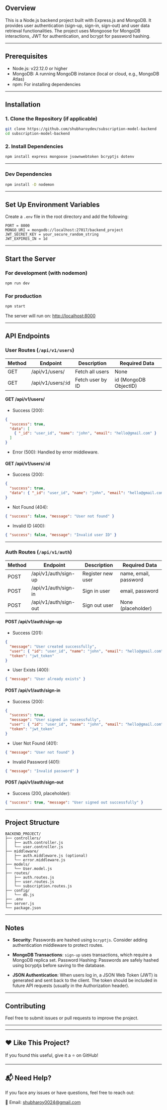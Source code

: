 ## Overview

This is a Node.js backend project built with Express.js and MongoDB. It provides user authentication (sign-up, sign-in, sign-out) and user data retrieval functionalities. The project uses Mongoose for MongoDB interactions, JWT for authentication, and bcrypt for password hashing.

---

## Prerequisites

- Node.js: v22.12.0 or higher  
- MongoDB: A running MongoDB instance (local or cloud, e.g., MongoDB Atlas)  
- npm: For installing dependencies

---

## Installation

### 1. Clone the Repository (if applicable)
```bash
git clone https://github.com/shubharoydev/subscription-model-backend
cd subscription-model-backend
````

### 2. Install Dependencies

```bash
npm install express mongoose jsownwebtoken bcryptjs dotenv
```

---


### Dev Dependencies

```bash
npm install -D nodemon
```

---

## Set Up Environment Variables

Create a `.env` file in the root directory and add the following:

```
PORT = 8000
MONGO_URI = mongodb://localhost:27017/backend_project
JWT_SECRET_KEY = your_secure_random_string
JWT_EXPIRES_IN = 1d
```
---

## Start the Server

### For development (with nodemon)

```bash
npm run dev
```

### For production

```bash
npm start
```

The server will run on: [http://localhost:8000](http://localhost:8000)

---

## API Endpoints

### User Routes (`/api/v1/users`)

| Method | Endpoint           | Description      | Required Data         |
| ------ | ------------------ | ---------------- | --------------------- |
| GET    | /api/v1/users/     | Fetch all users  | None                  |
| GET    | /api/v1/users/\:id | Fetch user by ID | id (MongoDB ObjectID) |

#### GET /api/v1/users/

* Success (200):

```json
{
  "success": true,
  "data": [
    { "_id": "user_id", "name": "john", "email": "hello@gmail.com" }
  ]
}
```

* Error (500): Handled by error middleware.

#### GET /api/v1/users/\:id

* Success (200):

```json
{
  "success": true,
  "data": { "_id": "user_id", "name": "john", "email": "hello@gmail.com" }
}
```

* Not Found (404):

```json
{ "success": false, "message": "User not found" }
```

* Invalid ID (400):

```json
{ "success": false, "message": "Invalid user ID" }
```

---

### Auth Routes (`/api/v1/auth`)

| Method | Endpoint              | Description       | Required Data         |
| ------ | --------------------- | ----------------- | --------------------- |
| POST   | /api/v1/auth/sign-up  | Register new user | name, email, password |
| POST   | /api/v1/auth/sign-in  | Sign in user      | email, password       |
| POST   | /api/v1/auth/sign-out | Sign out user     | None (placeholder)    |

#### POST /api/v1/auth/sign-up

* Success (201):

```json
{
  "message": "User created successfully",
  "user": { "id": "user_id", "name": "john", "email": "hello@gmail.com" },
  "token": "jwt_token"
}
```

* User Exists (400):

```json
{ "message": "User already exists" }
```

#### POST /api/v1/auth/sign-in

* Success (200):

```json
{
  "success": true,
  "message": "User signed in successfully",
  "user": { "id": "user_id", "name": "john", "email": "hello@gmail.com" },
  "token": "jwt_token"
}
```

* User Not Found (401):

```json
{ "message": "User not found" }
```

* Invalid Password (401):

```json
{ "message": "Invalid password" }
```

#### POST /api/v1/auth/sign-out

* Success (200, placeholder):

```json
{ "success": true, "message": "User signed out successfully" }
```

---

## Project Structure

```
BACKEND_PROJECT/
├── controllers/
│   ├── auth.controller.js
│   └── user.controller.js
├── middleware/
│   ├── auth.middleware.js (optional)
│   └── error.middleware.js
├── models/
│   └── User.model.js
├── routes/
│   ├── auth.routes.js
│   ├── user.routes.js
│   └── subscription.routes.js
├── config/
│   └── db.js
├── .env
├── server.js
└── package.json
```

---

## Notes

*  **Security**: Passwords are hashed using `bcryptjs`. Consider adding authentication middleware to protect routes.

*  **MongoDB Transactions**: `sign-up` uses transactions, which require a MongoDB replica set. Password Hashing: Passwords are safely hashed using bcryptjs before saving to the database.

* **JSON Authentication**: When users log in, a JSON Web Token (JWT) is generated and sent back to the client. The token should be included in future API requests (usually in the Authorization header).


---

## Contributing

Feel free to submit issues or pull requests to improve the project.

---
---

## ❤️ Like This Project?

If you found this useful, give it a ⭐️ on GitHub!

---

## 📬 Need Help?

If you face any issues or have questions, feel free to reach out:

📧 Email: shubharoy0024@gmail.com
